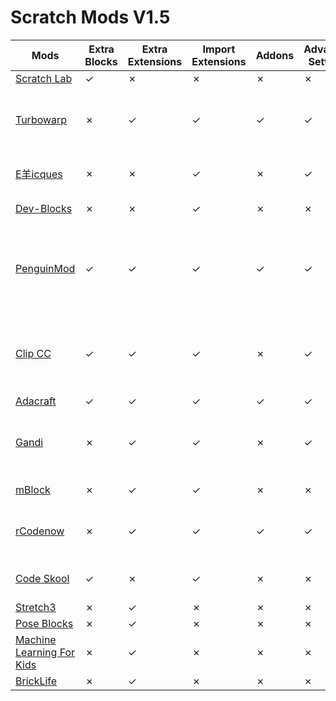 # Scratch Mods V1.5
| Mods | Extra Blocks | Extra Extensions | Import Extensions | Addons | Advanced Settings | Community | Notes |
|---|---|---|---|---|---|---|---|
| [Scratch Lab](https://lab.scratch.mit.edu) | ✓ | ✗ | ✗ | ✗ | ✗ | ✗ | - |
| [Turbowarp](https://turbowarp.org/editor) | ✗ | ✓ | ✓ | ✓ | ✓ | ✗ | Custom Operator and Boolean block creation |
| [E羊icques](https://sheeptester.github.io/scratch-gui/) | ✗ | ✗ | ✓ | ✗ | ✓ | ✗ | Can load custom editor scripts |
| [Dev-Blocks](https://dev-blocks.powerbox1000.repl.co) | ✗ | ✗ | ✓ | ✗ | ✗ | ✗ | Can load a project by id |
| [PenguinMod](https://studio.penguinmod.site/editor.html) | ✓ | ✓ | ✓ | ✓ | ✓ | ✓ | Custom Operator and Boolean block creation, New Paint Editor tools |
| [Clip CC](https://codingclip.com/editor/stable/) | ✓ | ✓ | ✓ | ✗ | ✓ | ✓ | Custom Operator block creation, Global My Blocks |
| [Adacraft](https://www.adacraft.org/studio/) | ✓ | ✓ | ✓ | ✓ | ✓ | ✓ | - |
| [Gandi](https://cocrea.world/gandi) | ✗ | ✓ | ✓ | ✗ | ✓ | ✓ | Custom Operator block creation, Collaboration |
| [mBlock](https://ide.makeblock.com) | ✗ | ✓ | ✓ | ✗ | ✗ | ✗ | Edit in Python |
| [rCodenow](https://0832k12.github.io/rCodenow) | ✗ | ✓ | ✓ | ✓ | ✓ | ✗ | Custom Operator block creation |
| [Code Skool](https://ide.codeskool.cc) | ✓ | ✗ | ✓ | ✗ | ✗ | ✗ | Edit in Python and Javascript |
| [Stretch3](https://stretch3.github.io/) | ✗ | ✓ | ✗ | ✗ | ✗ | ✗ | - |
| [Pose Blocks](https://playground.raise.mit.edu/create/) | ✗ | ✓ | ✗ | ✗ | ✗ | ✗ | - |
| [Machine Learning For Kids](https://scratch.machinelearningforkids.co.uk) | ✗ | ✓ | ✗ | ✗ | ✗ | ✗ | - |
| [BrickLife](https://bricklife.com/scratch-gui/) | ✗ | ✓ | ✗ | ✗ | ✗ | ✗ | - |
